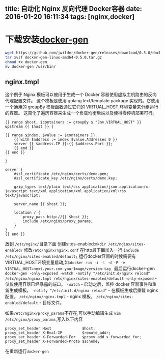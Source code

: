 title: 自动化 Nginx 反向代理 Docker容器
date: 2016-01-20 16:11:34 
tags: [nginx,docker]
---
# 下载安装[docker-gen](https://github.com/jwilder/docker-gen)
``` bash
wget https://github.com/jwilder/docker-gen/releases/download/0.5.0/docker-gen-linux-amd64-0.5.0.tar.gz
tar xvzf docker-gen-linux-amd64-0.5.0.tar.gz
chmod +x docker-gen
mv docker-gen /usr/bin/
```
<!-- more -->
## nginx.tmpl
这个例子 Nginx 模板可以被用于生成一个 Docker 容器使用虚拟主机路由的反向代理配置文件。
这个模板是使用 golang text/template package 实现的。它使用一个通用的 groupBy 模板函数通过它们的 VIRTUAL_HOST 环境变量来分组运行的容器。
这简化了遍历容器来生成一个负载均衡后端以及使得零停机部署可行。

```
{{ range $host, $containers := groupBy $ "Env.VIRTUAL_HOST" }}
upstream {{ $host }} {

{{ range $index, $value := $containers }}
    {{ with $address := index $value.Addresses 0 }}
    server {{ $address.IP }}:{{ $address.Port }};
    {{ end }}
{{ end }}

}

server {
    #ssl_certificate /etc/nginx/certs/demo.pem;
    #ssl_certificate_key /etc/nginx/certs/demo.key;

    gzip_types text/plain text/css application/json application/x-javascript text/xml application/xml application/xml+rss text/javascript;

    server_name {{ $host }};

    location / {
        proxy_pass http://{{ $host }};
        include /etc/nginx/proxy_params;
    }
}
{{ end }}
```

放到 `/etc/nginx/`目录下面
创建sites-enabled:`mkdir /etc/nginx/sites-enabled/`
修改`/etc/nginx/nginx.conf` 在http最下面加入一行 `include /etc/nginx/sites-enabled/default;`
运行docker容器的时候需要有VIRTUAL_HOST环境变量启动,如:`docker run -i -t -d -P -e VIRTUAL_HOST=next.your.com yourImage/version:tag `
最后运行docker-gen
`docker-gen -only-exposed -watch -notify "/etc/init.d/nginx reload" /etc/nginx/nginx.tmpl /etc/nginx/sites-enabled/default`
`-only-exposed` - 仅仅使用容器已经暴露的端口。
`-watch` - 启动之后，监控 docker 容器事件和重新生成模板。
`-notify "/etc/init.d/nginx reload"` - 在模板生成后重载 nginx 配置。
`/etc/nginx/nginx.tmpl` - nginx 模板。
`/etc/nginx/sites-enabled/default` - 目标文件。

如果`/etc/nginx/proxy_params`不存在,可以手动编辑生成
`vim /etc/nginx/proxy_params`,写入以下内容
```
proxy_set_header Host              $host;
proxy_set_header X-Real-IP         $remote_addr;
proxy_set_header X-Forwarded-For   $proxy_add_x_forwarded_for;
proxy_set_header X-Forwarded-Proto $scheme;
```
在重新运行`docker-gen`